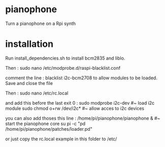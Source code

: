 pianophone
==========

Turn a pianophone on a Rpi synth

installation
============

Run install_dependencies.sh to install bcm2835 and liblo.

Then :
sudo nano /etc/modprobe.d/raspi-blacklist.conf

comment the line : 
blacklist i2c-bcm2708
to allow modules to be loaded.
 Save and close the file

Then :
 sudo nano /etc/rc.local

and add this before the last exit 0 :
sudo modprobe i2c-dev #~ load i2c module
sudo chmod o+rw /dev/i2c* #~ allow acces to i2c devices

you can also add thoses this line : 
/home/pi/pianophone/pianophone & #~ start the pianophone core
su pi -c "pd /home/pi/pianophone/patches/loader.pd"

or just copy the rc.local example in this folder to /etc/
